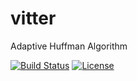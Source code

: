 # vitter

Adaptive Huffman Algorithm

[![Build Status](https://travis-ci.com/kei-g/vitter.svg?branch=main)](https://travis-ci.com/kei-g/vitter)
[![License](https://img.shields.io/badge/License-BSD%203--Clause-orange.svg)](https://opensource.org/licenses/BSD-3-Clause)
